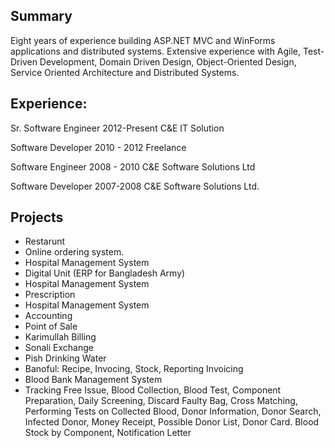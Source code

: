 ## Summary

Eight years of experience building ASP.NET MVC and WinForms applications and distributed systems. Extensive experience with Agile, Test-Driven Development, Domain Driven Design, Object-Oriented Design, Service Oriented Architecture and Distributed Systems. 



## Experience:

Sr. Software Engineer
2012-Present
C&E IT Solution

Software Developer
2010 - 2012
Freelance

Software Engineer
2008 - 2010
C&E Software Solutions Ltd

Software Developer
2007-2008
C&E Software Solutions Ltd.

## Projects

- Restarunt 
- Online ordering system.
- Hospital Management System
- Digital Unit (ERP for Bangladesh Army)
- Hospital Management System
- Prescription
- Hospital Management System
- Accounting
- Point of Sale
- Karimullah Billing
- Sonali Exchange
- Pish Drinking Water
- Banoful: Recipe, Invocing, Stock, Reporting
  Invoicing
- Blood Bank Management System
- Tracking Free Issue,  Blood Collection, Blood Test, Component Preparation, Daily Screening,  Discard Faulty Bag, Cross Matching, Performing Tests on Collected Blood,  Donor Information, Donor Search, Infected Donor, Money Receipt, Possible Donor List, Donor Card.  Blood Stock by Component, Notification Letter

